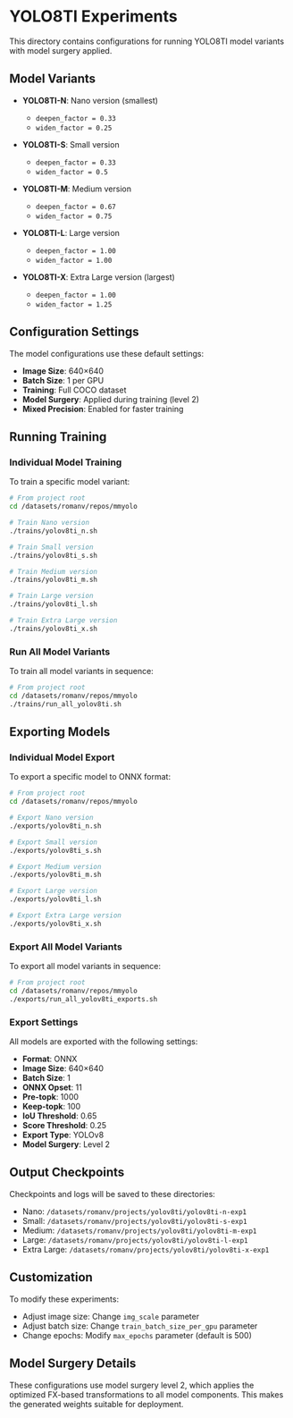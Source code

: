 # YOLO8TI Experiments

This directory contains configurations for running YOLO8TI model variants with model surgery applied.

## Model Variants

- **YOLO8TI-N**: Nano version (smallest)
  - `deepen_factor = 0.33`
  - `widen_factor = 0.25`

- **YOLO8TI-S**: Small version
  - `deepen_factor = 0.33`
  - `widen_factor = 0.5`

- **YOLO8TI-M**: Medium version
  - `deepen_factor = 0.67`
  - `widen_factor = 0.75`

- **YOLO8TI-L**: Large version
  - `deepen_factor = 1.00`
  - `widen_factor = 1.00`

- **YOLO8TI-X**: Extra Large version (largest)
  - `deepen_factor = 1.00`
  - `widen_factor = 1.25`

## Configuration Settings

The model configurations use these default settings:

- **Image Size**: 640×640
- **Batch Size**: 1 per GPU
- **Training**: Full COCO dataset
- **Model Surgery**: Applied during training (level 2)
- **Mixed Precision**: Enabled for faster training

## Running Training

### Individual Model Training

To train a specific model variant:

```bash
# From project root
cd /datasets/romanv/repos/mmyolo

# Train Nano version
./trains/yolov8ti_n.sh

# Train Small version 
./trains/yolov8ti_s.sh

# Train Medium version
./trains/yolov8ti_m.sh

# Train Large version
./trains/yolov8ti_l.sh

# Train Extra Large version
./trains/yolov8ti_x.sh
```

### Run All Model Variants

To train all model variants in sequence:

```bash
# From project root
cd /datasets/romanv/repos/mmyolo
./trains/run_all_yolov8ti.sh
```

## Exporting Models

### Individual Model Export

To export a specific model to ONNX format:

```bash
# From project root
cd /datasets/romanv/repos/mmyolo

# Export Nano version
./exports/yolov8ti_n.sh

# Export Small version 
./exports/yolov8ti_s.sh

# Export Medium version
./exports/yolov8ti_m.sh

# Export Large version
./exports/yolov8ti_l.sh

# Export Extra Large version
./exports/yolov8ti_x.sh
```

### Export All Model Variants

To export all model variants in sequence:

```bash
# From project root
cd /datasets/romanv/repos/mmyolo
./exports/run_all_yolov8ti_exports.sh
```

### Export Settings

All models are exported with the following settings:
- **Format**: ONNX
- **Image Size**: 640×640
- **Batch Size**: 1
- **ONNX Opset**: 11
- **Pre-topk**: 1000
- **Keep-topk**: 100
- **IoU Threshold**: 0.65
- **Score Threshold**: 0.25
- **Export Type**: YOLOv8
- **Model Surgery**: Level 2

## Output Checkpoints

Checkpoints and logs will be saved to these directories:

- Nano: `/datasets/romanv/projects/yolov8ti/yolov8ti-n-exp1`
- Small: `/datasets/romanv/projects/yolov8ti/yolov8ti-s-exp1`
- Medium: `/datasets/romanv/projects/yolov8ti/yolov8ti-m-exp1`
- Large: `/datasets/romanv/projects/yolov8ti/yolov8ti-l-exp1`
- Extra Large: `/datasets/romanv/projects/yolov8ti/yolov8ti-x-exp1`

## Customization

To modify these experiments:

- Adjust image size: Change `img_scale` parameter
- Adjust batch size: Change `train_batch_size_per_gpu` parameter
- Change epochs: Modify `max_epochs` parameter (default is 500)

## Model Surgery Details

These configurations use model surgery level 2, which applies the optimized FX-based transformations to all model components. This makes the generated weights suitable for deployment. 